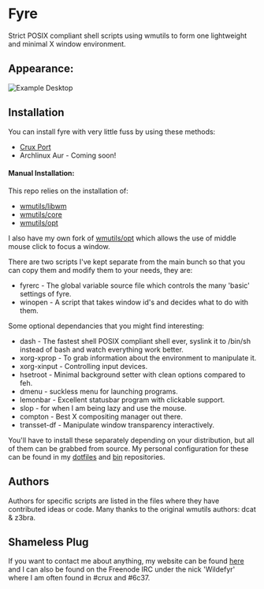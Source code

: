 Fyre
====

Strict POSIX compliant shell scripts using wmutils to form one lightweight and
minimal X window environment.

Appearance:
-----------

![Example Desktop](https://github.com/Wildefyr/wildconfig/blob/master/screenshots/clean.png)

Installation
------------

You can install fyre with very little fuss by using these methods:

- [Crux Port](https://github.com/wildefyr/wild-crux-ports)
- Archlinux Aur - Coming soon!

#### Manual Installation:

This repo relies on the installation of:

- [wmutils/libwm](https://github.com/wmutils/libwm)
- [wmutils/core](https://github.com/wmutils/core)
- [wmutils/opt](https://github.com/wmutils/opt)

I also have my own fork of [wmutils/opt](https://github.com/wildefyr/opt)
which allows the use of middle mouse click to focus a window.

There are two scripts I've kept separate from the main bunch so that you can
copy them and modify them to your needs, they are:

- fyrerc - The global variable source file which controls the many 'basic'
  settings of fyre.
- winopen - A script that takes window id's and decides what to do with them.

Some optional dependancies that you might find interesting:

- dash - The fastest shell POSIX compliant shell ever, syslink it to /bin/sh
  instead of bash and watch everything work better.
- xorg-xprop - To grab information about the environment to manipulate it.
- xorg-xinput - Controlling input devices.
- hsetroot - Minimal background setter with clean options compared to feh.
- dmenu - suckless menu for launching programs.
- lemonbar - Excellent statusbar program with clickable support.
- slop - for when I am being lazy and use the mouse.
- compton - Best X compositing manager out there.
- transset-df - Manipulate window transparency interactively.

You'll have to install these separately depending on your distribution, but
all of them can be grabbed from source. My personal configuration for these
can be found in my [dotfiles](https://github.com/wildefyr/wildconfig) and
[bin](https://github.com/wildefyr/bin) repositories.

Authors
-------

Authors for specific scripts are listed in the files where they have
contributed ideas or code. Many thanks to the original wmutils authors:
dcat & z3bra.

Shameless Plug
--------------

If you want to contact me about anything, my website can be found
[here](http://wildefyr.net) and I can also be found on the Freenode IRC under
the nick 'Wildefyr' where I am often found in #crux and #6c37.
